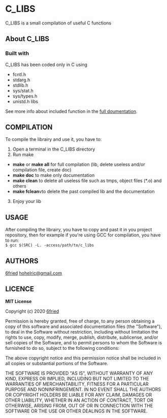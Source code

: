 # C_LIBS  

C_LIBS is a small compilation of useful C functions  

## About C_LIBS

### Built with  

C_LIBS has been coded only in C using 

  * fcntl.h
  * stdarg.h
  * stdlib.h
  * sys/stat.h
  * sys/types.h
  * unistd.h
libs  

See more info about included function in the [full doumentation](./doc/htlm/index.html).

## COMPILATION

To compile the librairy and use it, you have to:

1. Open a terminal in the C_LIBS directory
2. Run make
  * **make** or **make all** for full compilation (lib, delete useless and/or compilation file, create doc)
  * **make doc** to make only documentation
  * **make clean** to delete all useless file such as tmps, object files (*.o) and others
  * **make fclean**vto delete the past compiled lib and the documentation
3. Enjoy your lib

## USAGE

After compiling the librairy, you have to copy and past it in you project repository, then for example if you're using GCC for compilation, you have to run:  
`$ gcc $(SRC) -L. -access/path/to/c_libs`

## AUTHORS
[6fried][1] <hohelric@gmail.com>

## LICENCE

**MIT License**  

Copyright (c) 2020 [6fried][1]  

Permission is hereby granted, free of charge, to any person obtaining a copy
of this software and associated documentation files (the "Software"), to deal
in the Software without restriction, including without limitation the rights
to use, copy, modify, merge, publish, distribute, sublicense, and/or sell
copies of the Software, and to permit persons to whom the Software is
furnished to do so, subject to the following conditions:  

The above copyright notice and this permission notice shall be included in all
copies or substantial portions of the Software.  

THE SOFTWARE IS PROVIDED "AS IS", WITHOUT WARRANTY OF ANY KIND, EXPRESS OR
IMPLIED, INCLUDING BUT NOT LIMITED TO THE WARRANTIES OF MERCHANTABILITY,
FITNESS FOR A PARTICULAR PURPOSE AND NONINFRINGEMENT. IN NO EVENT SHALL THE
AUTHORS OR COPYRIGHT HOLDERS BE LIABLE FOR ANY CLAIM, DAMAGES OR OTHER
LIABILITY, WHETHER IN AN ACTION OF CONTRACT, TORT OR OTHERWISE, ARISING FROM,
OUT OF OR IN CONNECTION WITH THE SOFTWARE OR THE USE OR OTHER DEALINGS IN THE
SOFTWARE.  

[1]:https://github.com/6fried/

